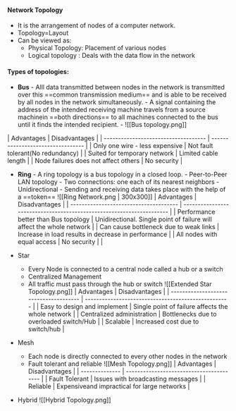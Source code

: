 #### Network Topology
- It is the arrangement of nodes of a computer network.
- Topology=Layout
- Can be viewed as:
	- Physical Topology: Placement of various nodes
	- Logical topology : Deals with the data flow in the network


#### Types of topologies:
- __Bus__
		- Alll data transmitted between nodes in the network is transmitted over this ==common transmission medium== and is able to be received by all nodes in the network simultaneously.
		- A signal containing the address of the intended receiving machine travels from a source machinein ==both directions== to all machines connected to the bus until it finds the intended recipient.
		- ![[Bus topology.png]]
		
| Advantages                           | Disadvantages                     |
	| ------------------------------------ | --------------------------------- |
	| Only one wire - less expensive         | Not fault tolerant(No redundancy) |
	| Suited for temporary network         | Limited cable length              |
	| Node failures does not affect others | No security                       | 


- __Ring__
		- A ring topology is a bus topology in a closed loop.
		- Peer-to-Peer LAN topology
		- Two connections: one each of its nearest neighbors
		- Unidirectional 
		- Sending and receiving data takes place with the help of a ==token==
![[Ring Network.png | 300x300]]
| Advantages                             | Disadvantages                                                         |
| -------------------------------------- | --------------------------------------------------------------------- |
| Performance better than Bus topology   | Unidirectional. Single point of failure will affect the whole network |
| Can cause bottleneck due to weak links | Increase in load results in decrease in performance                   |
| All nodes with equal access            | No security                                                                                                  |                                                                       |
	
- Star
	- Every Node is connected to a central node called a hub or a switch
	- Centralized Management
	- All traffic must pass through the hub or switch
![[Extended Star Topology.png]]
| Advantages                             | Disadvantages                                       |
| -------------------------------------- | --------------------------------------------------- |
| Easy to design and implement           | Single point of failure affects the whole network   |
| Centralized administration | Bottlenecks due to overloaded switch/Hub |
| Scalable            | Increased cost due to switch/hub                                         |

- Mesh
	- Each node is directly connected to every other nodes in the network
	- Fault tolerant and reliable
![[Mesh Topology.png]]
| Advantages     | Disadvantages                            |
| -------------- | ---------------------------------------- |
| Fault Tolerant | Issues with broadcasting messages        |
| Reliable       | Expensiveand impractical for large networks |

- Hybrid
![[Hybrid Topology.png]]